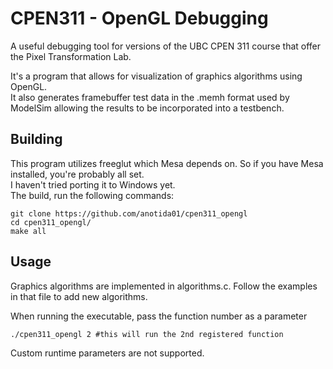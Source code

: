 # CPEN311 - OpenGL Debugging

A useful debugging tool for versions of the UBC CPEN 311 course that offer the Pixel Transformation Lab.

It's a program that allows for visualization of graphics algorithms using OpenGL.  
It also generates framebuffer test data in the .memh format used by ModelSim allowing the results to be incorporated into a testbench.

## Building

This program utilizes freeglut which Mesa depends on. So if you have Mesa installed, you're probably all set.  
I haven't tried porting it to Windows yet.  
The build, run the following commands:
```
git clone https://github.com/anotida01/cpen311_opengl
cd cpen311_opengl/
make all
```
## Usage

Graphics algorithms are implemented in algorithms.c. Follow the examples in that file to add new algorithms.

When running the executable, pass the function number as a parameter
```
./cpen311_opengl 2 #this will run the 2nd registered function
```

Custom runtime parameters are not supported.
